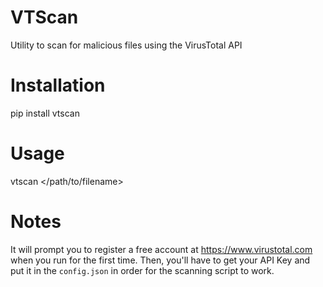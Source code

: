 # VTScan
Utility to scan for malicious files using the VirusTotal API

# Installation

pip install vtscan

# Usage

vtscan </path/to/filename>

# Notes

It will prompt you to register a free account at [https://www.virustotal.com ](https://www.virustotal.com ) when you run for the first time. Then, you'll have to get your API Key and put it in the `config.json` in order for the scanning script to work.

